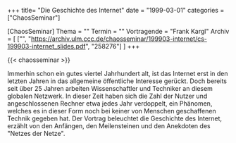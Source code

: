 +++
title= "Die Geschichte des Internet"
date = "1999-03-01"
categories = ["ChaosSeminar"]

[ChaosSeminar]
Thema = ""
Termin = ""
Vortragende = "Frank Kargl"
Archiv = [
	["", "https://archiv.ulm.ccc.de/chaosseminar/199903-internet/cs-199903-internet_slides.pdf", "258276"]
	]
+++

{{< chaosseminar >}}

Immerhin schon ein gutes viertel Jahrhundert alt, ist das Internet erst in den letzten Jahren in das allgemeine öffentliche Interesse gerückt. Doch bereits seit über 25 Jahren arbeiten Wissenschaftler und Techniker an diesem globalen Netzwerk. In dieser Zeit haben sich die Zahl der Nutzer und angeschlossenen Rechner etwa jedes Jahr verdoppelt, ein Phänomen, welches es in dieser Form noch bei keiner von Menschen geschaffenen Technik gegeben hat. Der Vortrag beleuchtet die Geschichte des Internet, erzählt von den Anfängen, den Meilensteinen und den Anekdoten des "Netzes der Netze".
